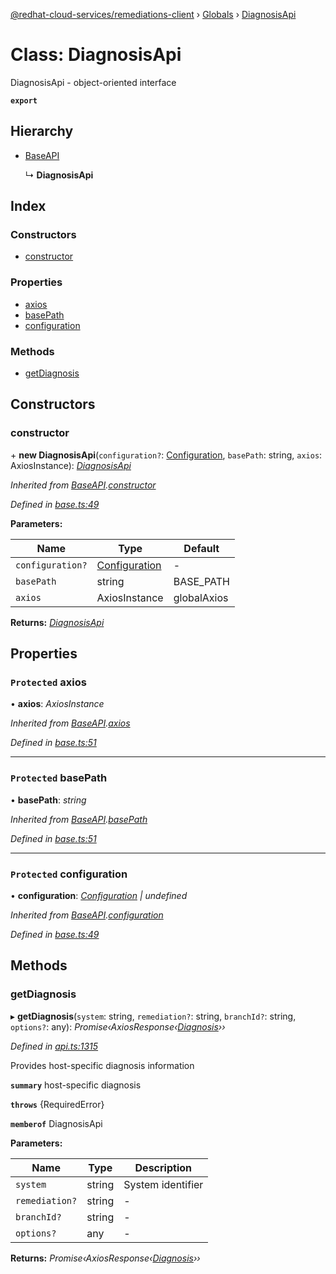[@redhat-cloud-services/remediations-client](../README.md) › [Globals](../globals.md) › [DiagnosisApi](diagnosisapi.md)

# Class: DiagnosisApi

DiagnosisApi - object-oriented interface

**`export`** 

## Hierarchy

* [BaseAPI](baseapi.md)

  ↳ **DiagnosisApi**

## Index

### Constructors

* [constructor](diagnosisapi.md#constructor)

### Properties

* [axios](diagnosisapi.md#protected-axios)
* [basePath](diagnosisapi.md#protected-basepath)
* [configuration](diagnosisapi.md#protected-configuration)

### Methods

* [getDiagnosis](diagnosisapi.md#getdiagnosis)

## Constructors

###  constructor

\+ **new DiagnosisApi**(`configuration?`: [Configuration](configuration.md), `basePath`: string, `axios`: AxiosInstance): *[DiagnosisApi](diagnosisapi.md)*

*Inherited from [BaseAPI](baseapi.md).[constructor](baseapi.md#constructor)*

*Defined in [base.ts:49](https://github.com/RedHatInsights/javascript-clients/blob/master/packages/remediations/base.ts#L49)*

**Parameters:**

Name | Type | Default |
------ | ------ | ------ |
`configuration?` | [Configuration](configuration.md) | - |
`basePath` | string | BASE_PATH |
`axios` | AxiosInstance | globalAxios |

**Returns:** *[DiagnosisApi](diagnosisapi.md)*

## Properties

### `Protected` axios

• **axios**: *AxiosInstance*

*Inherited from [BaseAPI](baseapi.md).[axios](baseapi.md#protected-axios)*

*Defined in [base.ts:51](https://github.com/RedHatInsights/javascript-clients/blob/master/packages/remediations/base.ts#L51)*

___

### `Protected` basePath

• **basePath**: *string*

*Inherited from [BaseAPI](baseapi.md).[basePath](baseapi.md#protected-basepath)*

*Defined in [base.ts:51](https://github.com/RedHatInsights/javascript-clients/blob/master/packages/remediations/base.ts#L51)*

___

### `Protected` configuration

• **configuration**: *[Configuration](configuration.md) | undefined*

*Inherited from [BaseAPI](baseapi.md).[configuration](baseapi.md#protected-configuration)*

*Defined in [base.ts:49](https://github.com/RedHatInsights/javascript-clients/blob/master/packages/remediations/base.ts#L49)*

## Methods

###  getDiagnosis

▸ **getDiagnosis**(`system`: string, `remediation?`: string, `branchId?`: string, `options?`: any): *Promise‹AxiosResponse‹[Diagnosis](../interfaces/diagnosis.md)››*

*Defined in [api.ts:1315](https://github.com/RedHatInsights/javascript-clients/blob/master/packages/remediations/api.ts#L1315)*

Provides host-specific diagnosis information

**`summary`** host-specific diagnosis

**`throws`** {RequiredError}

**`memberof`** DiagnosisApi

**Parameters:**

Name | Type | Description |
------ | ------ | ------ |
`system` | string | System identifier |
`remediation?` | string | - |
`branchId?` | string | - |
`options?` | any | - |

**Returns:** *Promise‹AxiosResponse‹[Diagnosis](../interfaces/diagnosis.md)››*
